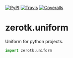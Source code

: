 [![PyPI](https://img.shields.io/pypi/v/zerotk.uniform.svg?style=flat-square)]()
[![Travis](https://img.shields.io/travis/zerotk/uniform.svg?style=flat-square)]()
[![Coveralls](https://img.shields.io/coveralls/zerotk/uniform.svg?style=flat-square)]()

# zerotk.uniform

Uniform for python projects.

```python
import zerotk.uniform
```
